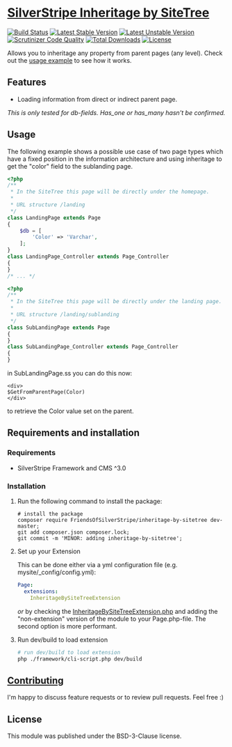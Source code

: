# [SilverStripe Inheritage by SiteTree](https://github.com/FriendsOfSilverStripe/inheritage-by-sitetree)

[![Build Status](https://api.travis-ci.org/FriendsOfSilverStripe/inheritage-by-sitetree.svg?branch=master)](https://travis-ci.org/FriendsOfSilverStripe/inheritage-by-sitetree)
[![Latest Stable Version](https://poser.pugx.org/FriendsOfSilverStripe/inheritage-by-sitetree/version.svg)](https://github.com/FriendsOfSilverStripe/inheritage-by-sitetree/releases)
[![Latest Unstable Version](https://poser.pugx.org/FriendsOfSilverStripe/inheritage-by-sitetree/v/unstable.svg)](https://packagist.org/packages/FriendsOfSilverStripe/inheritage-by-sitetree)
[![Scrutinizer Code Quality](https://img.shields.io/scrutinizer/g/FriendsOfSilverStripe/inheritage-by-sitetree.svg)](https://scrutinizer-ci.com/g/FriendsOfSilverStripe/inheritage-by-sitetree?branch=master)
[![Total Downloads](https://poser.pugx.org/FriendsOfSilverStripe/inheritage-by-sitetree/downloads.svg)](https://packagist.org/packages/FriendsOfSilverStripe/inheritage-by-sitetree)
[![License](https://poser.pugx.org/FriendsOfSilverStripe/inheritage-by-sitetree/license.svg)](https://github.com/FriendsOfSilverStripe/inheritage-by-sitetree/blob/master/license.md)

Allows you to inheritage any property from parent pages (any level). Check out the [usage example](https://github.com/FriendsOfSilverStripe/inheritage-by-sitetree#usage) to see how it works.

## Features

* Loading information from direct or indirect parent page.

*This is only tested for db-fields. Has_one or has_many hasn't be confirmed.*


## Usage

The following example shows a possible use case of two page types which have a fixed position in the information architecture and using inheritage to get the "color" field to the sublanding page.

```php
<?php
/**
 * In the SiteTree this page will be directly under the homepage.
 *
 * URL structure /landing
 */
class LandingPage extends Page
{
    $db = [
        'Color' => 'Varchar',
    ];
}
class LandingPage_Controller extends Page_Controller
{
}
/* ... */
```

```php
<?php
/**
 * In the SiteTree this page will be directly under the landing page.
 *
 * URL structure /landing/sublanding
 */
class SubLandingPage extends Page
{
}
class SubLandingPage_Controller extends Page_Controller
{
}
```

in SubLandingPage.ss you can do this now:

```
<div>
$GetFromParentPage(Color)
</div>
```

to retrieve the Color value set on the parent.

## Requirements and installation

### Requirements

* SilverStripe Framework and CMS ^3.0

### Installation

1. Run the following command to install the package:

    ```
    # install the package
    composer require FriendsOfSilverStripe/inheritage-by-sitetree dev-master;
    git add composer.json composer.lock;
    git commit -m 'MINOR: adding inheritage-by-sitetree';
    ```

2. Set up your Extension

    This can be done either via a yml configuration file (e.g. mysite/_config/config.yml):

    ```yaml
    Page:
      extensions:
        InheritageBySiteTreeExtension
    ```

    *or* by checking the [InheritageBySiteTreeExtension.php](https://github.com/FriendsOfSilverStripe/inheritage-by-sitetree/blob/master/code/extensions/InheritageBySiteTreeExtension.php) and adding the "non-extension" version of the module to your Page.php-file. The second option is more performant.

3. Run dev/build to load extension

    ```bash
    # run dev/build to load extension
    php ./framework/cli-script.php dev/build
    ```

## [Contributing](https://github.com/FriendsOfSilverStripe/inheritage-by-sitetree/blob/master/CONTRIBUTING.md)

I'm happy to discuss feature requests or to review pull requests. Feel free :)

## License

This module was published under the BSD-3-Clause license.

